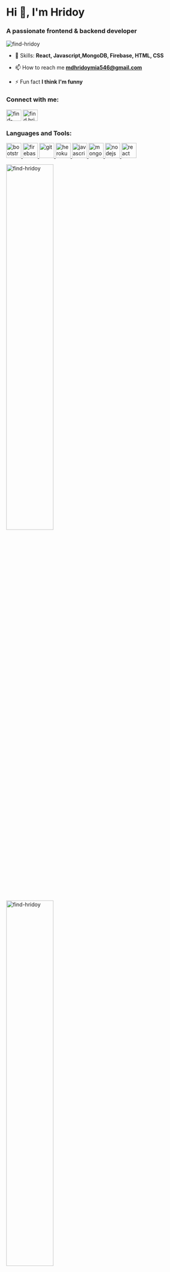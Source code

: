 <!-- ### Hi there 👋


**find-hridoy/find-hridoy** is a ✨ _special_ ✨ repository because its `README.md` (this file) appears on your GitHub profile.

Here are some ideas to get you started:

- 🔭 I’m currently working on ...
- 🌱 I’m currently learning ...
- 👯 I’m looking to collaborate on ...
- 🤔 I’m looking for help with ...
- 💬 Ask me about ...
- 📫 How to reach me: ...
- 😄 Pronouns: ...
- ⚡ Fun fact: ...
-->
<h1>Hi 👋, I'm Hridoy</h1>
<h3>A passionate frontend & backend developer</h3>

<p align="left"> <img src="https://komarev.com/ghpvc/?username=find-hridoy&label=Profile%20views&color=0e75b6&style=flat" alt="find-hridoy" /> </p>

- 💬 Skills: **React, Javascript,MongoDB, Firebase, HTML, CSS**

- 📫 How to reach me **mdhridoymia546@gmail.com**

- ⚡ Fun fact **I think I'm funny**

<h3 align="left">Connect with me:</h3>
<p align="left">
<a href="https://linkedin.com/in/find-hridoy" target="blank"><img align="center" src="https://cdn.jsdelivr.net/npm/simple-icons@3.0.1/icons/linkedin.svg" alt="find-hridoy" height="30" width="40" /></a>
<a href="https://fb.com/find.hridoy3" target="blank"><img align="center" src="https://cdn.jsdelivr.net/npm/simple-icons@3.0.1/icons/facebook.svg" alt="find.hridoy3" height="30" width="40" /></a>
</p>

<h3 align="left">Languages and Tools:</h3>
<p align="left"> <a href="https://getbootstrap.com" target="_blank"> <img src="https://devicons.github.io/devicon/devicon.git/icons/bootstrap/bootstrap-plain.svg" alt="bootstrap" width="40" height="40"/> </a> <a href="https://firebase.google.com/" target="_blank"> <img src="https://www.vectorlogo.zone/logos/firebase/firebase-icon.svg" alt="firebase" width="40" height="40"/> </a> <a href="https://git-scm.com/" target="_blank"> <img src="https://www.vectorlogo.zone/logos/git-scm/git-scm-icon.svg" alt="git" width="40" height="40"/> </a> <a href="https://heroku.com" target="_blank"> <img src="https://www.vectorlogo.zone/logos/heroku/heroku-icon.svg" alt="heroku" width="40" height="40"/> </a> <a href="https://developer.mozilla.org/en-US/docs/Web/JavaScript" target="_blank"> <img src="https://devicons.github.io/devicon/devicon.git/icons/javascript/javascript-original.svg" alt="javascript" width="40" height="40"/> </a> <a href="https://www.mongodb.com/" target="_blank"> <img src="https://devicons.github.io/devicon/devicon.git/icons/mongodb/mongodb-original-wordmark.svg" alt="mongodb" width="40" height="40"/> </a> <a href="https://nodejs.org" target="_blank"> <img src="https://devicons.github.io/devicon/devicon.git/icons/nodejs/nodejs-original-wordmark.svg" alt="nodejs" width="40" height="40"/> </a> <a href="https://reactjs.org/" target="_blank"> <img src="https://devicons.github.io/devicon/devicon.git/icons/react/react-original-wordmark.svg" alt="react" width="40" height="40"/> </a> </p>



<p><img width="50%" src="https://github-readme-stats.vercel.app/api?username=find-hridoy&show_icons=true&locale=en" alt="find-hridoy" /></p>
<p></p>
<p><img  width="50%" src="https://github-readme-stats.vercel.app/api/top-langs?username=find-hridoy&show_icons=true&locale=en&layout=compact" alt="find-hridoy" /></p>
